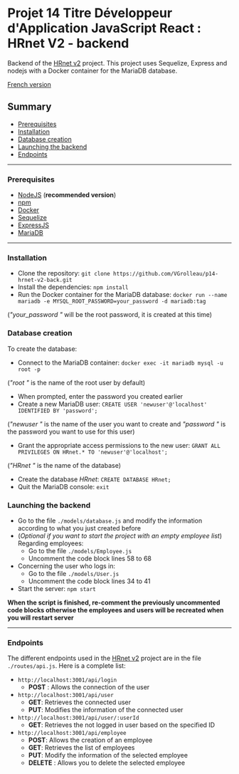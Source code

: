 # Projet 14 Titre Développeur d'Application JavaScript React : HRnet V2 - backend

Backend of the [HRnet v2](https://github.com/VGrolleau/p14-hrnet-v2-front/) project. This project uses Sequelize, Express and nodejs with a Docker container for the MariaDB database.

[French version](README_fr.md)

## Summary

- [Prerequisites](#prerequisites)
- [Installation](#installation)
- [Database creation](#database-creation)
- [Launching the backend](#launching-the-backend)
- [Endpoints](#endpoints)

---

### Prerequisites

* [NodeJS](https://nodejs.org/en/) (**recommended version**)
* [npm](https://www.npmjs.com/)
* [Docker](https://docs.docker.com/get-docker/)
* [Sequelize](https://sequelize.org/)
* [ExpressJS](https://expressjs.com/)
* [MariaDB](https://mariadb.org/)

---

### Installation

- Clone the repository: `git clone https://github.com/VGrolleau/p14-hrnet-v2-back.git`
- Install the dependencies: `npm install`
- Run the Docker container for the MariaDB database: `docker run --name mariadb -e MYSQL_ROOT_PASSWORD=your_password -d mariadb:tag`

(*"your_password "* will be the root password, it is created at this time)


### Database creation

To create the database:
- Connect to the MariaDB container: `docker exec -it mariadb mysql -u root -p`

(*"root "* is the name of the root user by default)

- When prompted, enter the password you created earlier
- Create a new MariaDB user: `CREATE USER 'newuser'@'localhost' IDENTIFIED BY 'password';`

(*"newuser "* is the name of the user you want to create and *"password "* is the password you want to use for this user)

- Grant the appropriate access permissions to the new user: `GRANT ALL PRIVILEGES ON HRnet.* TO 'newuser'@'localhost';`

(*"HRnet "* is the name of the database)

- Create the database *HRnet*: `CREATE DATABASE HRnet;`
- Quit the MariaDB console: `exit`


### Launching the backend

- Go to the file `./models/database.js` and modify the information according to what you just created before
- (*Optional if you want to start the project with an empty employee list*) Regarding employees:
    - Go to the file `./models/Employee.js`
    - Uncomment the code block lines 58 to 68
- Concerning the user who logs in:
    - Go to the file `./models/User.js`
    - Uncomment the code block lines 34 to 41
- Start the server: `npm start`

**When the script is finished, re-comment the previously uncommented code blocks otherwise the employees and users will be recreated when you will restart server**

---

### Endpoints

The different endpoints used in the [HRnet v2](https://github.com/VGrolleau/p14-hrnet-v2-front/) project are in the file `./routes/api.js`.
Here is a complete list:
- `http://localhost:3001/api/login`
    - **POST** : Allows the connection of the user
- `http://localhost:3001/api/user`
    - **GET**: Retrieves the connected user
    - **PUT**: Modifies the information of the connected user
- `http://localhost:3001/api/user/:userId`
    - **GET**: Retrieves the not logged in user based on the specified ID
- `http://localhost:3001/api/employee`
    - **POST**: Allows the creation of an employee
    - **GET**: Retrieves the list of employees
    - **PUT**: Modify the information of the selected employee
    - **DELETE** : Allows you to delete the selected employee
